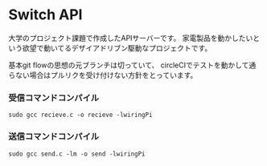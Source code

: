 # Switch API

大学のプロジェクト課題で作成したAPIサーバーです。
家電製品を動かしたいという欲望で動いてるデザイアドリブン駆動なプロジェクトです。

基本git flowの思想の元ブランチは切っていて、
circleCIでテストを動かして通らない場合はプルリクを受け付けない方針をとっています。

### 受信コマンドコンパイル

```
sudo gcc recieve.c -o recieve -lwiringPi
```

### 送信コマンドコンパイル

```
sudo gcc send.c -lm -o send -lwiringPi
```